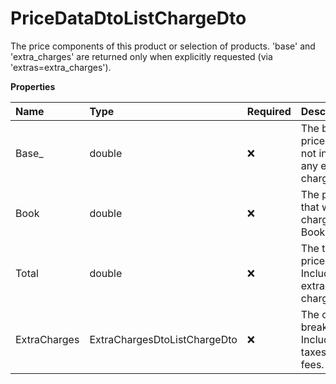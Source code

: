 # PriceDataDtoListChargeDto

The price components of this product or selection of products. 'base' and 'extra_charges' are returned only when explicitly requested (via 'extras=extra_charges').

**Properties**

| Name         | Type                         | Required | Description                                         |
| :----------- | :--------------------------- | :------- | :-------------------------------------------------- |
| Base\_       | double                       | ❌       | The base price. Does not include any extra charges. |
| Book         | double                       | ❌       | The price that will be charged by Booking.com.      |
| Total        | double                       | ❌       | The total price. Includes all extra charges.        |
| ExtraCharges | ExtraChargesDtoListChargeDto | ❌       | The charge breakdown. Includes taxes and fees.      |

<!-- This file was generated by liblab | https://liblab.com/ -->
